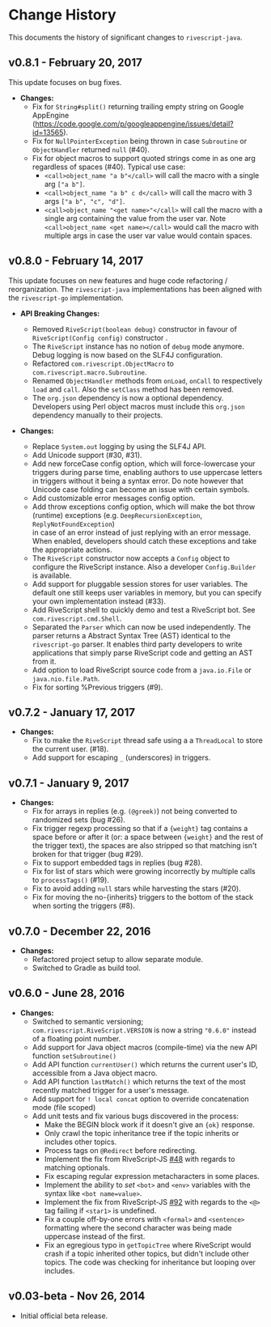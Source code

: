 # Change History

This documents the history of significant changes to `rivescript-java`.

## v0.8.1 - February 20, 2017

This update focuses on bug fixes.

* **Changes:**
  * Fix for `String#split()` returning trailing empty string on Google AppEngine 
    (https://code.google.com/p/googleappengine/issues/detail?id=13565).
  * Fix for `NullPointerException` being thrown in case `Subroutine` or
    `ObjectHandler` returned `null` (#40).
  * Fix for object macros to support quoted strings come in as one arg
    regardless of spaces (#40). Typical use case:
    * `<call>object_name "a b"</call>` will call the macro with a single arg
      `["a b"]`.
    * `<call>object_name "a b" c d</call>` will call the macro with 3 args
      `["a b", "c", "d"]`.
    * `<call>object_name "<get name>"</call>` will call the macro with a single
      arg containing the value from the user var.
      Note `<call>object_name <get name></call>` would call the macro with 
      multiple args in case the user var value would contain spaces.

## v0.8.0 - February 14, 2017

This update focuses on new features and huge code refactoring / reorganization.
The `rivescript-java` implementations has been aligned with the `rivescript-go`
implementation.

* **API Breaking Changes:**
  * Removed `RiveScript(boolean debug)` constructor in favour of 
    `RiveScript(Config config)` constructor .
  * The `RiveScript` instance has no notion of `debug` mode anymore.
    Debug logging is now based on the SLF4J configuration.
  * Refactored `com.rivescript.ObjectMacro` to `com.rivescript.macro.Subroutine`.
  * Renamed `ObjectHandler` methods from `onLoad`, `onCall` to respectively 
    `load` and `call`. Also the `setClass` method has been removed.
  * The `org.json` dependency is now a optional dependency.
    Developers using Perl object macros must include this `org.json` dependency 
    manually to their projects.

* **Changes:**
  * Replace `System.out` logging by using the SLF4J API.
  * Add Unicode support (#30, #31).
  * Add new forceCase config option, which will force-lowercase your triggers
    during parse time, enabling authors to use uppercase letters in triggers 
    without it being a syntax error. Do note however that Unicode case folding 
    can become an issue with certain symbols.
  * Add customizable error messages config option.
  * Add throw exceptions config option, which will make the bot throw (runtime)
    exceptions (e.g. `DeepRecursionException`, `ReplyNotFoundException`)  
    in case of an error instead of just replying with an error message. 
    When enabled, developers should catch these exceptions and take the 
    appropriate actions.
  * The `RiveScript` constructor now accepts a `Config` object to configure
    the RiveScript instance. Also a developer `Config.Builder` is available.  
  * Add support for pluggable session stores for user variables. The default
    one still keeps user variables in memory, but you can specify your own
    implementation instead (#33).
  * Add RiveScript shell to quickly demo and test a RiveScript bot.
    See `com.rivescript.cmd.Shell`.
  * Separated the `Parser` which can now be used independently.
    The parser returns a Abstract Syntax Tree (AST) identical to the 
    `rivescript-go` parser. It enables third party developers to write 
    applications that simply parse RiveScript code and getting an AST from it.
  * Add option to load RiveScript source code from a `java.io.File` or 
    `java.nio.file.Path`.
  * Fix for sorting %Previous triggers (#9).

## v0.7.2 - January 17, 2017

* **Changes:**
  * Fix to make the `RiveScript` thread safe using a a `ThreadLocal` to store
    the current user.  (#18).
  * Add support for escaping `_` (underscores) in triggers.

## v0.7.1 - January 9, 2017

* **Changes:**
  * Fix for arrays in replies (e.g. `(@greek)`) not being converted to
    randomized sets (bug #26).
  * Fix trigger regexp processing so that if a `{weight}` tag contains a
    space before or after it (or: a space between `{weight}` and the rest
    of the trigger text), the spaces are also stripped so that matching
    isn't broken for that trigger (bug #29).
  * Fix to support embedded tags in replies (bug #28).
  * Fix for list of stars which were growing incorrectly by multiple
    calls to `processTags()` (#19).
  * Fix to avoid adding `null` stars while harvesting the stars (#20).
  * Fix for moving the no-{inherits} triggers to the bottom of the stack
    when sorting the triggers (#8).

## v0.7.0 - December 22, 2016

* **Changes:**
  * Refactored project setup to allow separate module.
  * Switched to Gradle as build tool.

## v0.6.0 - June 28, 2016

* **Changes:**
  * Switched to semantic versioning; `com.rivescript.RiveScript.VERSION` is now
    a string `"0.6.0"` instead of a floating point number.
  * Add support for Java object macros (compile-time) via the new API
    function `setSubroutine()`
  * Add API function `currentUser()` which returns the current user's ID,
    accessible from a Java object macro.
  * Add API function `lastMatch()` which returns the text of the most recently
    matched trigger for a user's message.
  * Add support for `! local concat` option to override concatenation mode
    (file scoped)
  * Add unit tests and fix various bugs discovered in the process:
    * Make the BEGIN block work if it doesn't give an `{ok}` response.
    * Only crawl the topic inheritance tree if the topic inherits or includes
      other topics.
    * Process tags on `@Redirect` before redirecting.
    * Implement the fix from RiveScript-JS [#48](https://github.com/aichaos/rivescript-js/issues/48)
      with regards to matching optionals.
    * Fix escaping regular expression metacharacters in some places.
    * Implement the ability to *set* `<bot>` and `<env>` variables with the
      syntax like `<bot name=value>`.
    * Implement the fix from RiveScript-JS [#92](https://github.com/aichaos/rivescript-js/issues/92)
      with regards to the `<@>` tag failing if `<star1>` is undefined.
    * Fix a couple off-by-one errors with `<formal>` and `<sentence>` formatting
      where the second character was being made uppercase instead of the first.
    * Fix an egregious typo in `getTopicTree` where RiveScript would crash if a
      topic inherited other topics, but didn't include other topics. The code
      was checking for inheritance but looping over includes.

## v0.03-beta - Nov 26, 2014

* Initial official beta release.
